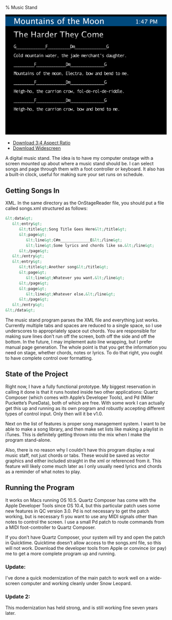 % Music Stand

<img src="music-stand.png" alt=""/>

* <a href="https://github.com/fcanas/MusicStand/releases/download/v1.0/MusicStand.zip">Download 3:4 Aspect Ratio</a>
* <a href="https://github.com/fcanas/MusicStand/releases/download/v1.0/MusicStand_wide_screen.zip">Download Widescreen</a>

A digital music stand. The idea is to have my computer onstage with a screen mounted up about where a music stand should be. I can select songs and page through them with a foot controller or keyboard. It also has a built-in clock, useful for making sure your set runs on schedule.

## Getting Songs In

XML. In the same directory as the OnStageReader file, you should put a file called songs.xml structured as follows:

```xml
&lt;data&gt;
   &lt;entry&gt;
      &lt;title&gt;Song Title Goes Here&lt;/title&gt;
      &lt;page&gt;
         &lt;line&gt;C#m_____________E&lt;/line&gt;
         &lt;line&gt;Some lyrics and chords like so.&lt;/line&gt;
      &lt;/page&gt;
   &lt;/entry&gt;
   &lt;entry&gt;
      &lt;title&gt;Another song&lt;/title&gt;
      &lt;page&gt;
         &lt;line&gt;Whatever you want.&lt;/line&gt;
      &lt;/page&gt;
      &lt;page&gt;
         &lt;line&gt;Whatever else.&lt;/line&gt;
      &lt;/page&gt;
   &lt;/entry&gt;
&lt;/data&gt;
```

The music stand program parses the XML file and everything just works. Currently multiple tabs and spaces are reduced to a single space, so I use underscores to appropriately space out chords. You are responsible for making sure lines don’t run off the screen, both off the side and off the bottom. In the future, I may implement auto line wrapping, but I prefer manual page generation. The whole point is that you get the information you need on stage, whether chords, notes or lyrics. To do that right, you ought to have complete control over formatting.

## State of the Project

Right now, I have a fully functional prototype. My biggest reservation in calling it done is that it runs hosted inside two other applications: Quartz Composer (which comes with Apple’s Developer Tools), and Pd (Miller Puckette’s PureData), both of which are free. With some work I can actually get this up and running as its own program and robustly accepting different types of control input. Only then will it be v1.0.

Next on the list of features is proper song management system. I want to be able to make a song library, and then make set lists like making a playlist in iTunes. This is definitely getting thrown into the mix when I make the program stand-alone.

Also, there is no reason why I couldn’t have this program display a real music staff, not just chords or tabs. These would be saved as vector graphics and either included straight in the xml or referenced from it. This feature will likely come much later as I only usually need lyrics and chords as a reminder of what notes to play.

## Running the Program

It works on Macs running OS 10.5. Quartz Composer has come with the Apple Developer Tools since OS 10.4, but this particular patch uses some new features in QC version 3.0. Pd is not necessary to get the patch working, but is necessary fi you want to use any MIDI signals other than notes to control the screen. I use a small Pd patch to route commands from a MIDI foot-controller to Quartz Composer.

If you don’t have Quartz Composer, your system will try and open the patch in Quicktime. Quicktime doesn’t allow access to the songs.xml file, so this will not work. Download the developer tools from Apple or convince (or pay) me to get a more complete program up and running.

### Update:

I've done a quick modernization of the main patch to work well on a wide-screen computer and working cleanly under Snow Leopard.

### Update 2:

This modernization has held strong, and is still working fine seven years later.
